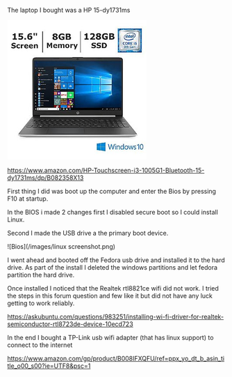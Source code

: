 The laptop I bought was a HP 15-dy1731ms


![HP Laptop](/images/hp-dy1731ms.jpeg)

https://www.amazon.com/HP-Touchscreen-i3-1005G1-Bluetooth-15-dy1731ms/dp/B082358X13



First thing I did was boot up the computer and enter the Bios by pressing F10 at startup.



In the BIOS i made 2 changes first I disabled secure boot so I could install Linux.





Second I made the USB drive a the primary boot device.

![Bios](/images/linux screenshot.png) 


I went ahead and booted off the Fedora usb drive and installed it to the hard drive.  As part of the install I deleted the windows partitions and let fedora partition the hard drive.



Once installed I noticed that the Realtek rtl8821ce wifi did not work.  I tried the steps in this forum question and few like it but did not have any luck getting to work reliably.



https://askubuntu.com/questions/983251/installing-wi-fi-driver-for-realtek-semiconductor-rtl8723de-device-10ecd723



In the end I bought a TP-Link usb wifi adapter (that has linux support) to connect to the internet



https://www.amazon.com/gp/product/B008IFXQFU/ref=ppx_yo_dt_b_asin_title_o00_s00?ie=UTF8&psc=1

